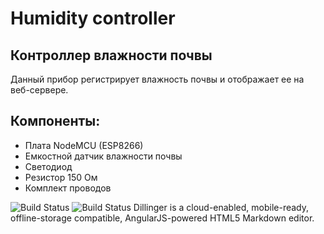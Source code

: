 # Humidity controller
## Контроллер влажности почвы

Данный прибор регистрирует влажность почвы и отображает ее на веб-сервере.
## Компоненты:
- Плата NodeMCU (ESP8266)
- Емкостной датчик влажности почвы
- Светодиод 
- Резистор 150 Ом
- Комплект проводов

![Build Status](https://sun9-55.userapi.com/impg/LiuvweYOT1I4UCWQZN0kSMVYGKQunZZI7pp5Mw/wno_BdLPt80.jpg?size=900x1600&quality=96&sign=80de46360e87d290a4648d03215b1df5&type=album)
![Build Status](https://sun9-42.userapi.com/impg/FUWboN_avDpH4OLwXw9oVw0Fa3pWYP_GlyqkPQ/vyhRKM7XxZQ.jpg?size=900x1600&quality=96&sign=921e493895049bec24c4066e87ad0de7&type=album)
Dillinger is a cloud-enabled, mobile-ready, offline-storage compatible,
AngularJS-powered HTML5 Markdown editor.